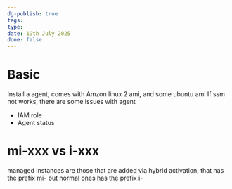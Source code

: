 ```yaml
---
dg-publish: true
tags: 
type: 
date: 19th July 2025
done: false
---
```


# Basic
Install a agent, comes with Amzon linux 2 ami, and some ubuntu ami
If ssm not works, there are some issues with agent
- IAM role
- Agent status

# mi-xxx vs i-xxx
managed instances are those that are added via hybrid activation, that has the prefix mi- but normal ones has the prefix i-